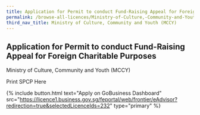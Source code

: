 ```yaml
---
title: Application for Permit to conduct Fund-Raising Appeal for Foreign Charitable Purposes
permalink: /browse-all-licences/Ministry-of-Culture,-Community-and-Youth-(MCCY)/Application-for-Permit-to-conduct-Fund-Raising-Appeal-for-Foreign-Charitable-Purposes
third_nav_title: Ministry of Culture, Community and Youth (MCCY)
---
```


## Application for Permit to conduct Fund-Raising Appeal for Foreign Charitable Purposes

Ministry of Culture, Community and Youth (MCCY)

Print SPCP Here

{% include button.html text="Apply on GoBusiness Dashboard" src="https://licence1.business.gov.sg/feportal/web/frontier/eAdvisor?redirection=true&selectedLicenceIds=232" type="primary" %}
